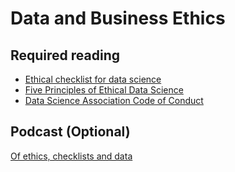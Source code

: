 
# Data and Business Ethics

## Required reading
- [Ethical checklist for data science](https://dssg.uchicago.edu/2015/09/18/an-ethical-checklist-for-data-science/)
- [Five Principles of Ethical Data Science](https://towardsdatascience.com/5-principles-for-big-data-ethics-b5df1d105cd3)
- [Data Science Association Code of Conduct](http://www.datascienceassn.org/code-of-conduct.html)

## Podcast (Optional)
[Of ethics, checklists and data](https://dev.to/podcast__init__/of-checklists-ethics-and-data-with-emily-miller-and-peter-bull)
